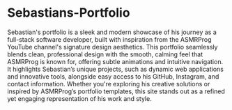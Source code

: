 # Sebastians-Portfolio

Sebastian's portfolio is a sleek and modern showcase of his journey as a full-stack software developer, built with inspiration from the ASMRProg YouTube channel's signature design aesthetics. This portfolio seamlessly blends clean, professional design with the smooth, calming feel that ASMRProg is known for, offering subtle animations and intuitive navigation. It highlights Sebastian’s unique projects, such as dynamic web applications and innovative tools, alongside easy access to his GitHub, Instagram, and contact information. Whether you're exploring his creative solutions or inspired by ASMRProg’s portfolio templates, this site stands out as a refined yet engaging representation of his work and style.
